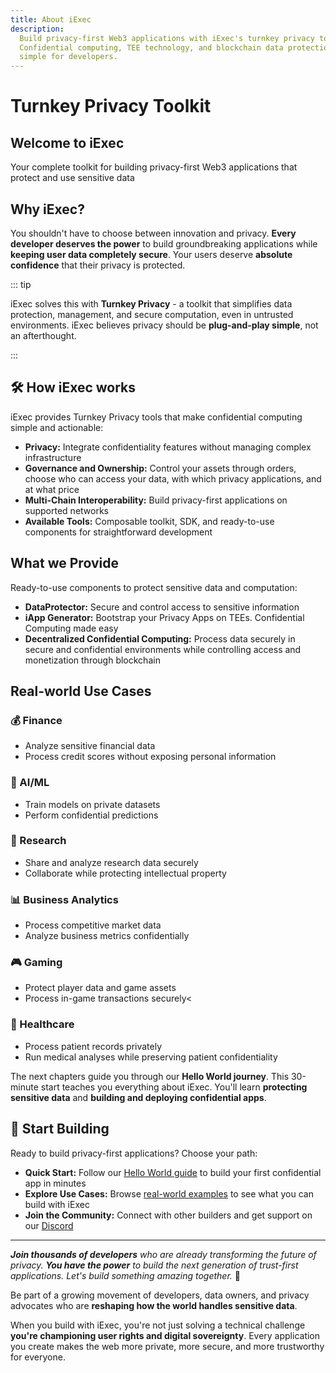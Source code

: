 ```yaml
---
title: About iExec
description:
  Build privacy-first Web3 applications with iExec's turnkey privacy toolkit.
  Confidential computing, TEE technology, and blockchain data protection made
  simple for developers.
---
```


<script setup>
import Banner from '../components/Banner.vue'
import Container from '../components/Container.vue'
import CardWithoutBorder from '../components/CardWithoutBorder.vue'
import CardGrid from '../components/CardGrid.vue'
</script>

# Turnkey Privacy Toolkit

<Banner>

## Welcome to iExec

Your complete toolkit for building privacy-first Web3 applications that protect
and use sensitive data

</Banner>

## Why iExec?

You shouldn't have to choose between innovation and privacy. **Every developer
deserves the power** to build groundbreaking applications while **keeping user
data completely secure**. Your users deserve **absolute confidence** that their
privacy is protected.

::: tip <i></i>

iExec solves this with **Turnkey Privacy** - a toolkit that simplifies data
protection, management, and secure computation, even in untrusted environments.
iExec believes privacy should be **plug-and-play simple**, not an afterthought.

:::

## 🛠️ How iExec works

iExec provides Turnkey Privacy tools that make confidential computing simple and
actionable:

- **Privacy:** Integrate confidentiality features without managing complex
  infrastructure
- **Governance and Ownership:** Control your assets through orders, choose who
  can access your data, with which privacy applications, and at what price
- **Multi-Chain Interoperability:** Build privacy-first applications on
  supported networks
- **Available Tools:** Composable toolkit, SDK, and ready-to-use components for
  straightforward development

## What we Provide

Ready-to-use components to protect sensitive data and computation:

- **DataProtector:** Secure and control access to sensitive information
- **iApp Generator:** Bootstrap your Privacy Apps on TEEs. Confidential
  Computing made easy
- **Decentralized Confidential Computing:** Process data securely in secure and
  confidential environments while controlling access and monetization through
  blockchain

## Real-world Use Cases

<CardGrid>
<CardWithoutBorder>
    
### 💰 Finance

- Analyze sensitive financial data
- Process credit scores without exposing personal information

</CardWithoutBorder>

<CardWithoutBorder>
  
### 🤖 AI/ML

- Train models on private datasets
- Perform confidential predictions

</CardWithoutBorder>

<CardWithoutBorder>
  
### 🔬 Research

- Share and analyze research data securely
- Collaborate while protecting intellectual property

</CardWithoutBorder>

<CardWithoutBorder>

### 📊 Business Analytics

- Process competitive market data
- Analyze business metrics confidentially

</CardWithoutBorder>

<CardWithoutBorder>

### 🎮 Gaming

- Protect player data and game assets
- Process in-game transactions securely<

</CardWithoutBorder>

<CardWithoutBorder>

### 🏥 Healthcare

- Process patient records privately
- Run medical analyses while preserving patient confidentiality

</CardWithoutBorder>
</CardGrid>

<Container variant="success">

The next chapters guide you through our **Hello World journey**. This 30-minute
start teaches you everything about iExec. You'll learn **protecting sensitive
data** and **building and deploying confidential apps**.

</Container>

## 🚀 Start Building

Ready to build privacy-first applications? Choose your path:

- **Quick Start:** Follow our [Hello World guide](/get-started/helloWorld) to
  build your first confidential app in minutes
- **Explore Use Cases:** Browse [real-world examples](/get-started/use-cases) to
  see what you can build with iExec
- **Join the Community:** Connect with other builders and get support on our
  [Discord](https://discord.gg/9h25DQFSCU)

---

_**Join thousands of developers** who are already transforming the future of
privacy. **You have the power** to build the next generation of trust-first
applications. Let's build something amazing together._ 🚀

<Container variant="success" title="🏆 Join the iExec Community">

Be part of a growing movement of developers, data owners, and privacy advocates
who are **reshaping how the world handles sensitive data**.

When you build with iExec, you're not just solving a technical challenge
**you're championing user rights and digital sovereignty**. Every application
you create makes the web more private, more secure, and more trustworthy for
everyone.

</Container>
